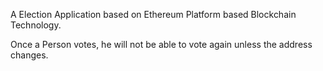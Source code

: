 A Election Application based on Ethereum Platform based Blockchain Technology.

Once a Person votes, he will not be able to vote again unless the address changes.
